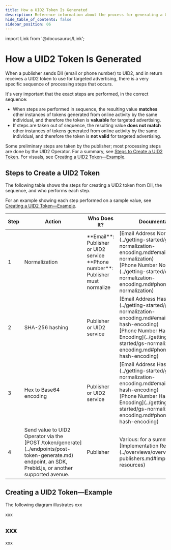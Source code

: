 ```yaml
---
title: How a UID2 Token Is Generated
description: Reference information about the process for generating a UID2 token.
hide_table_of_contents: false
sidebar_position: 06
---
```


import Link from '@docusaurus/Link';

# How a UID2 Token Is Generated

When a publisher sends <Link href="../ref-info/glossary-uid#gl-dii">DII</Link> (email or phone number) to UID2, and in return receives a <Link href="../ref-info/glossary-uid#gl-uid2-token">UID2 token</Link> to use for targeted advertising, there is a very specific sequence of processing steps that occurs.

It's very important that the exact steps are performed, in the correct sequence:
- When steps are performed in sequence, the resulting value **matches** other instances of tokens generated from online activity by the same individual, and therefore the token is **valuable** for targeted advertising.
- If steps are taken out of sequence, the resulting value **does not match** other instances of tokens generated from online activity by the same individual, and therefore the token is **not valid** for targeted advertising.

 Some preliminary steps are taken by the publisher; most processing steps are done by the UID2 Operator. For a summary, see [Steps to Create a UID2 Token](#steps-to-create-a-uid2-token). For visuals, see [Creating a UID2 Token&#8212;Example](#creating-a-uid2-tokenexample).

<!-- Here's a common scenario.

A publisher has a user's email address or phone number, and wants to generate a UID2 token. The publisher follows these steps:

1. First, performs some steps on the DII to apply some security before sending it to the UID2 service. The publisher performs these steps:
   - Normalizes the DII. This is optional for emails but is required for phone numbers. For details, see [Phone Number Normalization](../getting-started/gs-normalization-encoding.md#phone-number-normalization).
   - Applies the SHA-256 hashing algorithm to the result.
   - Optionally, applies Hex to Base64 encoding to the result. -->

## Steps to Create a UID2 Token

The following table shows the steps for creating a UID2 token from DII, the sequence, and who performs each step.

For an example showing each step performed on a sample value, see [Creating a UID2 Token&#8212;Example](#creating-a-uid2-tokenexample).

<table width="100%">
  <thead>
    <tr>
      <th width="10%">Step</th>
      <th width="30%">Action</th>
      <th width="30%">Who Does It?</th>
      <th width="30%">Documentation</th>
    </tr>
  </thead>
  <tbody>
    <tr>
      <td>1</td>
      <td>Normalization</td>
      <td>**Email**: Publisher or UID2 service<br/>**Phone number**: Publisher must normalize</td>
      <td>[Email Address Normalization](../getting-started/gs-normalization-encoding.md#email-address-normalization)<br/>[Phone Number Normalization](../getting-started/gs-normalization-encoding.md#phone-number-normalization)</td>
    </tr>
    <tr>
      <td>2</td>
      <td>SHA-256 hashing</td>
      <td>Publisher or UID2 service</td>
      <td>[Email Address Hash Encoding](../getting-started/gs-normalization-encoding.md#email-address-hash-encoding)<br/>[Phone Number Hash Encoding](../getting-started/gs-normalization-encoding.md#phone-number-hash-encoding)</td>
    </tr>
    <tr>
      <td>3</td>
      <td>Hex to Base64 encoding</td>
      <td>Publisher or UID2 service</td>
      <td>[Email Address Hash Encoding](../getting-started/gs-normalization-encoding.md#email-address-hash-encoding)<br/>[Phone Number Hash Encoding](../getting-started/gs-normalization-encoding.md#phone-number-hash-encoding)</td>
    </tr>
    <tr>
      <td>4</td>
      <td>Send value to UID2 Operator via the [POST&nbsp;/token/generate](../endpoints/post-token-generate.md) endpoint, an SDK, Prebid.js, or another supported avenue.</td>
      <td>Publisher</td>
      <td>Various: for a summary, see [Implementation Resources](../overviews/overview-publishers.md#implementation-resources)</td>
    </tr>
  </tbody>
</table>






## Creating a UID2 Token&#8212;Example

The following diagram illustrates xxx

xxx

## xxx

xxx

